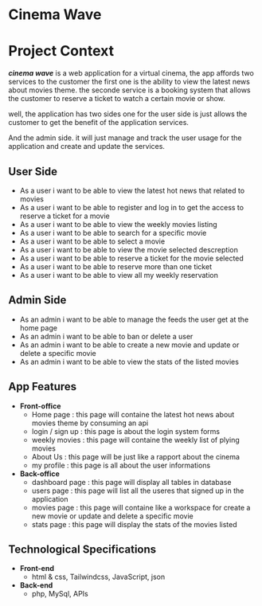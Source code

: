 # Cinema Wave

# Project Context

***cinema wave*** is a web application for a virtual cinema, the app affords two services to the customer the first one is the ability to view the latest news about movies theme. the seconde service is a booking system that allows the customer to reserve a ticket to watch a certain movie or show.

well, the application has two sides one for the user side is just allows the customer to get the benefit of the application services.

And the admin side. it will just manage and track the user usage for the application and create and update the services. 

## User Side

- As a user i want to be able to view the latest hot news that related to movies
- As a user i want to be able to register and log in to get the access to reserve a ticket for a movie
- As a user i want to be able to view the weekly movies listing
- As a user i want to be able to search for a specific movie
- As a user i want to be able to select a movie
- As a user i want to be able to view the movie selected descreption
- As a user i want to be able to reserve a ticket for the movie selected
- As a user i want to be able to reserve more than one ticket
- As a user i want to be able to view all my weekly reservation

## Admin Side

- As an admin i want to be able to manage the feeds the user get at the home page
- As an admin i want to be able to ban or delete a user
- As an admin i want to be able to create a new movie and update or delete a specific movie
- As an admin i want to be able to view the stats of the listed movies

## App Features

- **Front-office**
    - Home page : this page will containe the latest hot news about movies theme by consuming an api
    - login / sign up : this page is about the login system forms
    - weekly movies : this page will containe the weekly list of plying movies
    - About Us : this page will be just like a rapport about the cinema
    - my profile : this page is all about the user informations 
- **Back-office**
    - dashboard page : this page will display all tables in database
    - users page : this page will list all the useres that signed up in the application
    - movies page : this page will containe like a workspace for create a new movie or update and delete a specific movie
    - stats page : this page will display the stats of the movies listed 

## Technological Specifications

- **Front-end**
  - html & css, Tailwindcss, JavaScript, json
- **Back-end**
    - php, MySql, APIs

